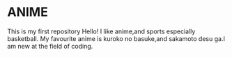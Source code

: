 # ANIME
This is my first repository
Hello!
I like anime,and sports especially basketball. My favourite anime is kuroko no basuke,and sakamoto desu ga.I am new at the field of coding.
